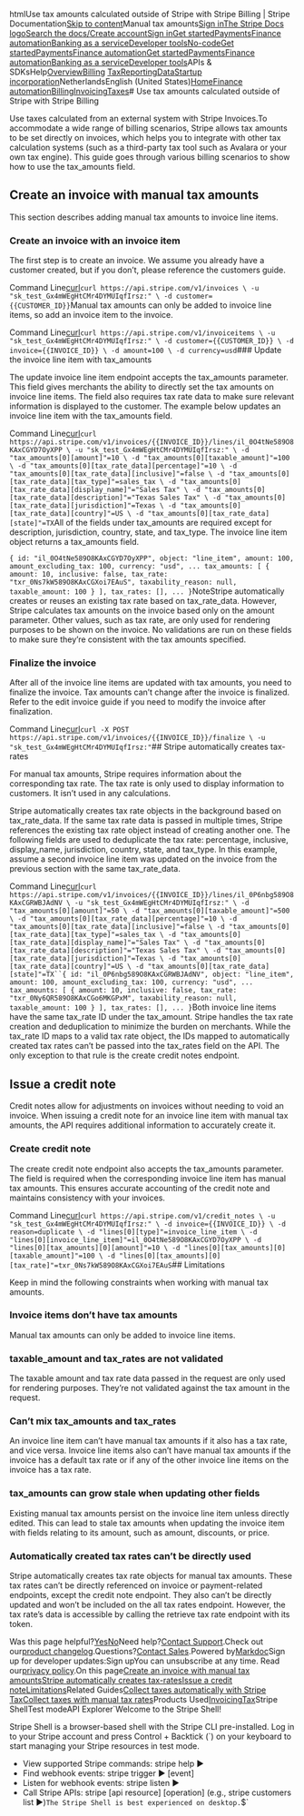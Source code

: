 htmlUse tax amounts calculated outside of Stripe with Stripe Billing | Stripe Documentation[Skip to content](#main-content)Manual tax amounts[Sign in](https://dashboard.stripe.com/login?redirect=https%3A%2F%2Fdocs.stripe.com%2Finvoicing%2Ftaxes%2Fmanual-tax-amounts)[The Stripe Docs logo](/)[Search the docs/](#)[Create account](https://dashboard.stripe.com/register/invoicing)[Sign in](https://dashboard.stripe.com/login?redirect=https%3A%2F%2Fdocs.stripe.com%2Finvoicing%2Ftaxes%2Fmanual-tax-amounts)[Get started](/get-started)[Payments](/payments)[Finance automation](/finance-automation)[Banking as a service](/financial-services)[Developer tools](/development)[No-code](/no-code)[Get started](/get-started)[Payments](/payments)[Finance automation](/finance-automation)[](#)[Get started](/get-started)[Payments](/payments)[Finance automation](/finance-automation)[Banking as a service](/financial-services)[Developer tools](/development)[](#)APIs & SDKsHelp[Overview](/docs/finance-automation)[Billing](#)
[Tax](#)[Reporting](#)[Data](#)[Startup incorporation](#)NetherlandsEnglish (United States)[](#)[](#)[Home](/docs)[Finance automation](/docs/finance-automation)[Billing](/docs/billing)[Invoicing](/docs/invoicing)[Taxes](/docs/invoicing/taxes)# Use tax amounts calculated outside of Stripe with Stripe Billing

Use taxes calculated from an external system with Stripe Invoices.To accommodate a wide range of billing scenarios, Stripe allows tax amounts to be set directly on invoices, which helps you to integrate with other tax calculation systems (such as a third-party tax tool such as Avalara or your own tax engine). This guide goes through various billing scenarios to show how to use the tax_amounts field.

## Create an invoice with manual tax amounts

This section describes adding manual tax amounts to invoice line items.

### Create an invoice with an invoice item

The first step is to create an invoice. We assume you already have a customer created, but if you don’t, please reference the customers guide.

Command Line[curl](#)`curl https://api.stripe.com/v1/invoices \
  -u "sk_test_Gx4mWEgHtCMr4DYMUIqfIrsz:" \
  -d customer={{CUSTOMER_ID}}`Manual tax amounts can only be added to invoice line items, so add an invoice item to the invoice.

Command Line[curl](#)`curl https://api.stripe.com/v1/invoiceitems \
  -u "sk_test_Gx4mWEgHtCMr4DYMUIqfIrsz:" \
  -d customer={{CUSTOMER_ID}} \
  -d invoice={{INVOICE_ID}} \
  -d amount=100 \
  -d currency=usd`### Update the invoice line item with tax_amounts

The update invoice line item endpoint accepts the tax_amounts parameter. This field gives merchants the ability to directly set the tax amounts on invoice line items. The field also requires tax rate data to make sure relevant information is displayed to the customer. The example below updates an invoice line item with the tax_amounts field.

Command Line[curl](#)`curl https://api.stripe.com/v1/invoices/{{INVOICE_ID}}/lines/il_0O4tNe589O8KAxCGYD7OyXPP \
  -u "sk_test_Gx4mWEgHtCMr4DYMUIqfIrsz:" \
  -d "tax_amounts[0][amount]"=10 \
  -d "tax_amounts[0][taxable_amount]"=100 \
  -d "tax_amounts[0][tax_rate_data][percentage]"=10 \
  -d "tax_amounts[0][tax_rate_data][inclusive]"=false \
  -d "tax_amounts[0][tax_rate_data][tax_type]"=sales_tax \
  -d "tax_amounts[0][tax_rate_data][display_name]"="Sales Tax" \
  -d "tax_amounts[0][tax_rate_data][description]"="Texas Sales Tax" \
  -d "tax_amounts[0][tax_rate_data][jurisdiction]"=Texas \
  -d "tax_amounts[0][tax_rate_data][country]"=US \
  -d "tax_amounts[0][tax_rate_data][state]"=TX`All of the fields under tax_amounts are required except for description, jurisdiction, country, state, and tax_type. The invoice line item object returns a tax_amounts field.

`{
  id: "il_0O4tNe589O8KAxCGYD7OyXPP",
  object: "line_item",
  amount: 100,
  amount_excluding_tax: 100,
  currency: "usd",
  ...
  tax_amounts: [
    {
      amount: 10,
      inclusive: false,
      tax_rate: "txr_0Ns7kW589O8KAxCGXoi7EAuS",
      taxability_reason: null,
      taxable_amount: 100
    }
  ],
  tax_rates: [],
  ...
}`NoteStripe automatically creates or reuses an existing tax rate based on tax_rate_data. However, Stripe calculates tax amounts on the invoice based only on the amount parameter. Other values, such as tax rate, are only used for rendering purposes to be shown on the invoice. No validations are run on these fields to make sure they’re consistent with the tax amounts specified.

### Finalize the invoice

After all of the invoice line items are updated with tax amounts, you need to finalize the invoice. Tax amounts can’t change after the invoice is finalized. Refer to the edit invoice guide if you need to modify the invoice after finalization.

Command Line[curl](#)`curl -X POST https://api.stripe.com/v1/invoices/{{INVOICE_ID}}/finalize \
  -u "sk_test_Gx4mWEgHtCMr4DYMUIqfIrsz:"`## Stripe automatically creates tax-rates

For manual tax amounts, Stripe requires information about the corresponding tax rate. The tax rate is only used to display information to customers. It isn’t used in any calculations.

Stripe automatically creates tax rate objects in the background based on tax_rate_data. If the same tax rate data is passed in multiple times, Stripe references the existing tax rate object instead of creating another one. The following fields are used to deduplicate the tax rate: percentage, inclusive, display_name, jurisdiction, country, state, and tax_type. In this example, assume a second invoice line item was updated on the invoice from the previous section with the same tax_rate_data.

Command Line[curl](#)`curl https://api.stripe.com/v1/invoices/{{INVOICE_ID}}/lines/il_0P6nbg589O8KAxCGRWBJAdNV \
  -u "sk_test_Gx4mWEgHtCMr4DYMUIqfIrsz:" \
  -d "tax_amounts[0][amount]"=50 \
  -d "tax_amounts[0][taxable_amount]"=500 \
  -d "tax_amounts[0][tax_rate_data][percentage]"=10 \
  -d "tax_amounts[0][tax_rate_data][inclusive]"=false \
  -d "tax_amounts[0][tax_rate_data][tax_type]"=sales_tax \
  -d "tax_amounts[0][tax_rate_data][display_name]"="Sales Tax" \
  -d "tax_amounts[0][tax_rate_data][description]"="Texas Sales Tax" \
  -d "tax_amounts[0][tax_rate_data][jurisdiction]"=Texas \
  -d "tax_amounts[0][tax_rate_data][country]"=US \
  -d "tax_amounts[0][tax_rate_data][state]"=TX``{
  id: "il_0P6nbg589O8KAxCGRWBJAdNV",
  object: "line_item",
  amount: 100,
  amount_excluding_tax: 100,
  currency: "usd",
  ...
  tax_amounts: [
    {
      amount: 10,
      inclusive: false,
      tax_rate: "txr_0Ny6QR589O8KAxCGo6MKGPxM",
      taxability_reason: null,
      taxable_amount: 100
    }
  ],
  tax_rates: [],
  ...
}`Both invoice line items have the same tax_rate ID under the tax_amount. Stripe handles the tax rate creation and deduplication to minimize the burden on merchants. While the tax_rate ID maps to a valid tax rate object, the IDs mapped to automatically created tax rates can’t be passed into the tax_rates field on the API. The only exception to that rule is the create credit notes endpoint.

## Issue a credit note

Credit notes allow for adjustments on invoices without needing to void an invoice. When issuing a credit note for an invoice line item with manual tax amounts, the API requires additional information to accurately create it.

### Create credit note

The create credit note endpoint also accepts the tax_amounts parameter. The field is required when the corresponding invoice line item has manual tax amounts. This ensures accurate accounting of the credit note and maintains consistency with your invoices.

Command Line[curl](#)`curl https://api.stripe.com/v1/credit_notes \
  -u "sk_test_Gx4mWEgHtCMr4DYMUIqfIrsz:" \
  -d invoice={{INVOICE_ID}} \
  -d reason=duplicate \
  -d "lines[0][type]"=invoice_line_item \
  -d "lines[0][invoice_line_item]"=il_0O4tNe589O8KAxCGYD7OyXPP \
  -d "lines[0][tax_amounts][0][amount]"=10 \
  -d "lines[0][tax_amounts][0][taxable_amount]"=100 \
  -d "lines[0][tax_amounts][0][tax_rate]"=txr_0Ns7kW589O8KAxCGXoi7EAuS`## Limitations

Keep in mind the following constraints when working with manual tax amounts.

### Invoice items don’t have tax amounts

Manual tax amounts can only be added to invoice line items.

### taxable_amount and tax_rates are not validated

The taxable amount and tax rate data passed in the request are only used for rendering purposes. They’re not validated against the tax amount in the request.

### Can’t mix tax_amounts and tax_rates

An invoice line item can’t have manual tax amounts if it also has a tax rate, and vice versa. Invoice line items also can’t have manual tax amounts if the invoice has a default tax rate or if any of the other invoice line items on the invoice has a tax rate.

### tax_amounts can grow stale when updating other fields

Existing manual tax amounts persist on the invoice line item unless directly edited. This can lead to stale tax amounts when updating the invoice item with fields relating to its amount, such as amount, discounts, or price.

### Automatically created tax rates can’t be directly used

Stripe automatically creates tax rate objects for manual tax amounts. These tax rates can’t be directly referenced on invoice or payment-related endpoints, except the credit note endpoint. They also can’t be directly updated and won’t be included on the all tax rates endpoint. However, the tax rate’s data is accessible by calling the retrieve tax rate endpoint with its token.

Was this page helpful?[Yes](#)[No](#)Need help?[Contact Support](https://support.stripe.com/).Check out our[product changelog](https://stripe.com/blog/changelog).Questions?[Contact Sales](https://stripe.com/contact/sales).Powered by[Markdoc](https://markdoc.dev)Sign up for developer updates:Sign upYou can unsubscribe at any time. Read our[privacy policy](https://stripe.com/privacy).On this page[Create an invoice with manual tax amounts](#create-invoice-with-manual-tax-amounts)[Stripe automatically creates tax-rates](#stripe-creates-tax-rates)[Issue a credit note](#issue-credit-note)[Limitations](#limitations)Related Guides[Collect taxes automatically with Stripe Tax](/docs/tax)[Collect taxes with manual tax rates](/docs/billing/taxes/tax-rates)Products Used[Invoicing](/invoicing)[Tax](/tax)Stripe ShellTest modeAPI Explorer[](https://stripe.com/docs/stripe-cli#install)`Welcome to the Stripe Shell!

Stripe Shell is a browser-based shell with the Stripe CLI pre-installed. Log in to your
Stripe account and press Control + Backtick (`) on your keyboard to start managing your Stripe
resources in test mode.

- View supported Stripe commands: stripe help ▶️
- Find webhook events: stripe trigger ▶️ [event]
- Listen for webhook events: stripe listen ▶
- Call Stripe APIs: stripe [api resource] [operation] (e.g., stripe customers list ▶️)`The Stripe Shell is best experienced on desktop.`$`